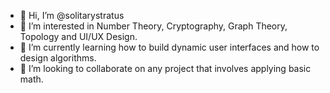 - 👋 Hi, I’m @solitarystratus
- 👀 I’m interested in Number Theory, Cryptography, Graph Theory, Topology and UI/UX Design.
- 🌱 I’m currently learning how to build dynamic user interfaces and how to design algorithms.
- 💞️ I’m looking to collaborate on any project that involves applying basic math.


<!---
solitarystratus/solitarystratus is a ✨ special ✨ repository because its `README.md` (this file) appears on your GitHub profile.
You can click the Preview link to take a look at your changes.
--->
